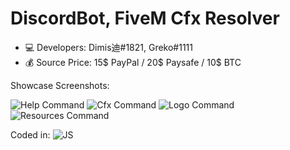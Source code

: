 # DiscordBot, FiveM Cfx Resolver #
- 💻 Developers: Dimis迪#1821, Greko#1111
- 💰 Source Price: 15$ PayPal / 20$ Paysafe / 10$ BTC


Showcase Screenshots:

![Help Command](https://cdn.discordapp.com/attachments/924399570329427988/924399698196959302/unknown.png)
![Cfx Command](https://cdn.discordapp.com/attachments/924399570329427988/924399611710423110/unknown.png)
![Logo Command](https://cdn.discordapp.com/attachments/924399570329427988/924399611710423110/unknown.png)
![Resources Command](https://cdn.discordapp.com/attachments/924399570329427988/924400245851426836/unknown.png)





Coded in:
![JS](https://img.shields.io/badge/javascript-%23323330.svg?style=for-the-badge&logo=javascript&logoColor=%23F7DF1E)
